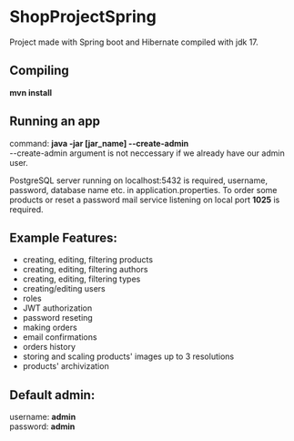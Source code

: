 # ShopProjectSpring
Project made with Spring boot and Hibernate compiled with jdk 17.

## Compiling
**mvn install**

## Running an app
command: **java -jar [jar_name] --create-admin**  
--create-admin argument is not neccessary if we already have our admin user.

PostgreSQL server running on localhost:5432 is required, username, password, database name etc. in application.properties.
To order some products or reset a password mail service listening on local port **1025** is required.

## Example Features:
- creating, editing, filtering products
- creating, editing, filtering authors
- creating, editing, filtering types
- creating/editing users
- roles
- JWT authorization
- password reseting
- making orders
- email confirmations
- orders history
- storing and scaling products' images up to 3 resolutions
- products' archivization

## Default admin:
username: **admin**  
password: **admin**
